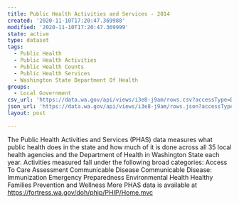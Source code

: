 ```yaml
---
title: Public Health Activities and Services - 2014
created: '2020-11-10T17:20:47.369988'
modified: '2020-11-10T17:20:47.369999'
state: active
type: dataset
tags:
  - Public Health
  - Public Health Activities
  - Public Health Counts
  - Public Health Services
  - Washington State Department Of Health
groups:
  - Local Government
csv_url: 'https://data.wa.gov/api/views/i3e8-j9am/rows.csv?accessType=DOWNLOAD'
json_url: 'https://data.wa.gov/api/views/i3e8-j9am/rows.json?accessType=DOWNLOAD'
layout: post

---
```

The Public Health Activities and Services (PHAS) data measures what public health does in the state and how much of it is done across all 35 local health agencies and the Department of Health in Washington State each year.  Activities measured fall under the following broad categories:
  Access To Care 
  Assessment 
  Communicable Disease 
  Communicable Disease: Immunization 
  Emergency Preparedness 
  Environmental Health 
  Healthy Families 
  Prevention and Wellness
More PHAS data is available at https://fortress.wa.gov/doh/phip/PHIP/Home.mvc
